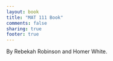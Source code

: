 ```yaml
---
layout: book
title: "MAT 111 Book"
comments: false
sharing: true
footer: true
---
```


By Rebekah Robinson and Homer White.